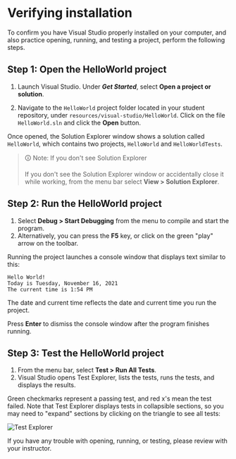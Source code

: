 # Verifying installation

To confirm you have Visual Studio properly installed on your computer, and also practice opening, running, and testing a project, perform the following steps.

## Step 1: Open the HelloWorld project
	
1.  Launch Visual Studio. Under **_Get Started_**, select **Open a project or solution**.

2.  Navigate to the `HelloWorld` project folder located in your student repository, under `resources/visual-studio/HelloWorld`. Click on the file `HelloWorld.sln` and click the **Open** button.

Once opened, the Solution Explorer window shows a solution called `HelloWorld`, which contains two projects, `HelloWorld` and `HelloWorldTests`.

>🛈 Note: If you don't see Solution Explorer
>
>If you don't see the Solution Explorer window or accidentally close it while working, from the menu bar select **View > Solution Explorer**.

## Step 2: Run the HelloWorld project

1.  Select **Debug > Start Debugging** from the menu to compile and start the program.
2.  Alternatively, you can press the **F5** key, or click on the green "play" arrow on the toolbar.

Running the project launches a console window that displays text similar to this:

```
Hello World!
Today is Tuesday, November 16, 2021
The current time is 1:54 PM
```

The date and current time reflects the date and current time you run the project.

Press **Enter** to dismiss the console window after the program finishes running.

## Step 3: Test the HelloWorld project

1.  From the menu bar, select **Test > Run All Tests**.
2.  Visual Studio opens Test Explorer, lists the tests, runs the tests, and displays the results.

Green checkmarks represent a passing test, and red x's mean the test failed. Note that Test Explorer displays tests in collapsible sections, so you may need to "expand" sections by clicking on the triangle to see all tests:

![Test Explorer](https://user-images.githubusercontent.com/94882786/176057512-22946d4d-a563-435d-b782-fdc61f00631a.png)


If you have any trouble with opening, running, or testing, please review with your instructor.
